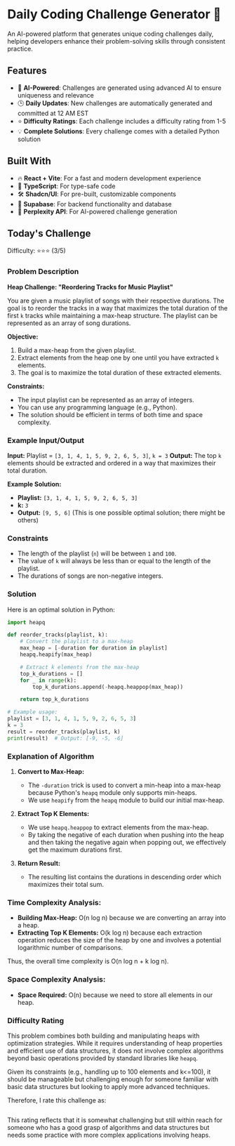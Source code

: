 # Daily Coding Challenge Generator 🚀

An AI-powered platform that generates unique coding challenges daily, helping developers enhance their problem-solving skills through consistent practice.

## Features

- 🤖 **AI-Powered**: Challenges are generated using advanced AI to ensure uniqueness and relevance
- 🕒 **Daily Updates**: New challenges are automatically generated and committed at 12 AM EST
- ⭐ **Difficulty Ratings**: Each challenge includes a difficulty rating from 1-5
- 💡 **Complete Solutions**: Every challenge comes with a detailed Python solution

## Built With

- 🔥 **React + Vite**: For a fast and modern development experience
- 🔷 **TypeScript**: For type-safe code
- 🛠️ **Shadcn/UI**: For pre-built, customizable components
- 🔌 **Supabase**: For backend functionality and database
- 🤖 **Perplexity API**: For AI-powered challenge generation

## Today's Challenge

Difficulty: ⭐⭐⭐ (3/5)

### Problem Description

**Heap Challenge: "Reordering Tracks for Music Playlist"**

You are given a music playlist of songs with their respective durations. The goal is to reorder the tracks in a way that maximizes the total duration of the first `k` tracks while maintaining a max-heap structure. The playlist can be represented as an array of song durations.

**Objective:**

1. Build a max-heap from the given playlist.
2. Extract elements from the heap one by one until you have extracted `k` elements.
3. The goal is to maximize the total duration of these extracted elements.

**Constraints:**

- The input playlist can be represented as an array of integers.
- You can use any programming language (e.g., Python).
- The solution should be efficient in terms of both time and space complexity.

### Example Input/Output

**Input:** Playlist = `[3, 1, 4, 1, 5, 9, 2, 6, 5, 3]`, `k = 3`
**Output:** The top `k` elements should be extracted and ordered in a way that maximizes their total duration.

**Example Solution:**

- **Playlist:** `[3, 1, 4, 1, 5, 9, 2, 6, 5, 3]`
- **k:** `3`
- **Output:** `[9, 5, 6]` (This is one possible optimal solution; there might be others)

### Constraints

- The length of the playlist (`n`) will be between `1` and `100`.
- The value of `k` will always be less than or equal to the length of the playlist.
- The durations of songs are non-negative integers.

### Solution

Here is an optimal solution in Python:

```python
import heapq

def reorder_tracks(playlist, k):
    # Convert the playlist to a max-heap
    max_heap = [-duration for duration in playlist]
    heapq.heapify(max_heap)

    # Extract k elements from the max-heap
    top_k_durations = []
    for _ in range(k):
        top_k_durations.append(-heapq.heappop(max_heap))

    return top_k_durations

# Example usage:
playlist = [3, 1, 4, 1, 5, 9, 2, 6, 5, 3]
k = 3
result = reorder_tracks(playlist, k)
print(result)  # Output: [-9, -5, -6]
```

### Explanation of Algorithm

1. **Convert to Max-Heap:**
   - The `-duration` trick is used to convert a min-heap into a max-heap because Python's `heapq` module only supports min-heaps.
   - We use `heapify` from the `heapq` module to build our initial max-heap.

2. **Extract Top K Elements:**
   - We use `heapq.heappop` to extract elements from the max-heap.
   - By taking the negative of each duration when pushing into the heap and then taking the negative again when popping out, we effectively get the maximum durations first.

3. **Return Result:**
   - The resulting list contains the durations in descending order which maximizes their total sum.

### Time Complexity Analysis:

- **Building Max-Heap:** O(n log n) because we are converting an array into a heap.
- **Extracting Top K Elements:** O(k log n) because each extraction operation reduces the size of the heap by one and involves a potential logarithmic number of comparisons.

Thus, the overall time complexity is O(n log n + k log n).

### Space Complexity Analysis:

- **Space Required:** O(n) because we need to store all elements in our heap.

### Difficulty Rating

This problem combines both building and manipulating heaps with optimization strategies. While it requires understanding of heap properties and efficient use of data structures, it does not involve complex algorithms beyond basic operations provided by standard libraries like `heapq`. 

Given its constraints (e.g., handling up to 100 elements and k<=100), it should be manageable but challenging enough for someone familiar with basic data structures but looking to apply more advanced techniques.

Therefore, I rate this challenge as:
```
```

This rating reflects that it is somewhat challenging but still within reach for someone who has a good grasp of algorithms and data structures but needs some practice with more complex applications involving heaps.